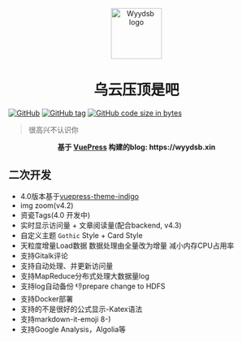 <p align="center"><a href="https://wyydsb.xin" target="_blank" rel="noopener noreferrer"><img width="100" src="https://cdn.nlark.com/yuque/0/2018/png/104214/1534957905839-d580e42e-3899-4403-be32-c068e5c9eef4.png" alt="Wyydsb logo"></a></p>
<h1 align="center">乌云压顶是吧</h1>

[![GitHub](https://img.shields.io/github/license/iofu728/blog.svg?style=popout-square)](https://github.com/iofu728/blog//master/LICENSE)
[![GitHub tag](https://img.shields.io/github/tag/iofu728/blog.svg?style=popout-square)](https://github.com/iofu728/blog/releases)
[![GitHub code size in bytes](https://img.shields.io/github/languages/code-size/iofu728/blog.svg?style=popout-square)](https://github.com/iofu728/blog)

> 很高兴不认识你

<div align="center">
  <strong>
     基于 <a href="https://vuepress.vuejs.org/">VuePress</a> 构建的blog: https://wyydsb.xin
  </strong>
</div>


## 二次开发
* 4.0版本基于[vuepress-theme-indigo](https://github.com/yscoder/vuepress-theme-indigo)
* img zoom(v4.2) 
* 资瓷Tags(4.0 开发中)
* 实时显示访问量 + 文章阅读量(配合backend, v4.3)
* 自定义主题 `Gothic` Style + Card Style
* 天粒度增量Load数据 数据处理由全量改为增量 减小内存CPU占用率
* 支持Gitalk评论
* 支持自动处理、并更新访问量
* 支持MapReduce分布式处理大数据量log
* 支持log自动备份 :-1:prepare change to HDFS
* 支持Docker部署
* 支持的不是很好的公式显示-Katex语法
* 支持markdown-it-emoji 8-)
* 支持Google Analysis，Algolia等<script/>自动部署
* 参考[`Nginx 调优`](https://wyydsb.xin/other/nginx.html), [`从日志中识别 Spider`](https://wyydsb.xin/other/spider.html) 进行反爬处理

## 开发指南

[Latest release 👉 ](https://github.com/iofu728/blog/releases)

```bash
# Dev
$ git clone https://github.com/iofu728/blog.git
$ cd blog
$ yarn
$ yarn doc:dev

# Deploy
$ vim script/constant.sh  #Change Service Path
$ bash script/
```

### Backend
```bash
# mysql config
$ cp blog-backend/blog-repository/src/main/resources/application.yml.temple blog-backend/blog-repository/src/main/resources/application.yml

# gradle build
$ cd blog-backend
$ ./gradlew clean build -x test
$ nohup java -jar blog-collector/build/libs/blog-collector-4.3.0-SNAPSHOT.jar >> test.txt 2>&1 & 
```

## 部署指南
```bash
.
├── README.md
├── blog-backend
│   ├── blog-collector
│   │   └── src
│   │       ├── main
│   │       │   ├── java
│   │       │   │   └── com
│   │       │   │       └── github
│   │       │   │           └── iofu728
│   │       │   │               └── blog
│   │       │   │                   └── collector
│   │       │   │                       ├── BlogCollectorApplicationContext.java
│   │       │   │                       ├── bo
│   │       │   │                       ├── collector
│   │       │   │                       ├── consts
│   │       │   │                       ├── filter
│   │       │   │                       └── service
│   │       │   └── resources
│   │       └── test
│   ├── blog-repository
│   │   └── src
│   │       ├── main
│   │       │   ├── java
│   │       │   │   └── com
│   │       │   │       └── github
│   │       │   │           └── iofu728
│   │       │   │               └── blog
│   │       │   │                   └── repository
│   │       │   │                       ├── BlogRepositoryApplicationContext.java
│   │       │   │                       ├── dataSource
│   │       │   │                       ├── entity
│   │       │   │                       ├── enums
│   │       │   │                       ├── mapper
│   │       │   │                       └── repository
│   │       │   └── resources
│   ├── build.gradle
│   ├── gradle.properties
│   ├── gradlew
│   ├── gradlew.bat
│   └── settings.gradle
├── script
│   ├── KPI.java                   // MapReduce prepare.java
│   ├── PersonVersion.java         // MapReduce Map&Reduce.java
│   ├── backup.sh                  // backup shell
│   ├── build.sh                   // build shell
│   ├── constant.sh                // Services Path *important 需设置(Need Set when you deploy)
│   ├── crontable.sh               // 每分钟调用pv.sh设置
│   ├── day.sh                     // 每日数据采集脚本  天粒度
└── └── pv.sh                      // pv计算及更新脚本 5s粒度
```

PS: 有一部分更新脚本放在[iofu728/spider-press](https://github.com/iofu728/spider-press)